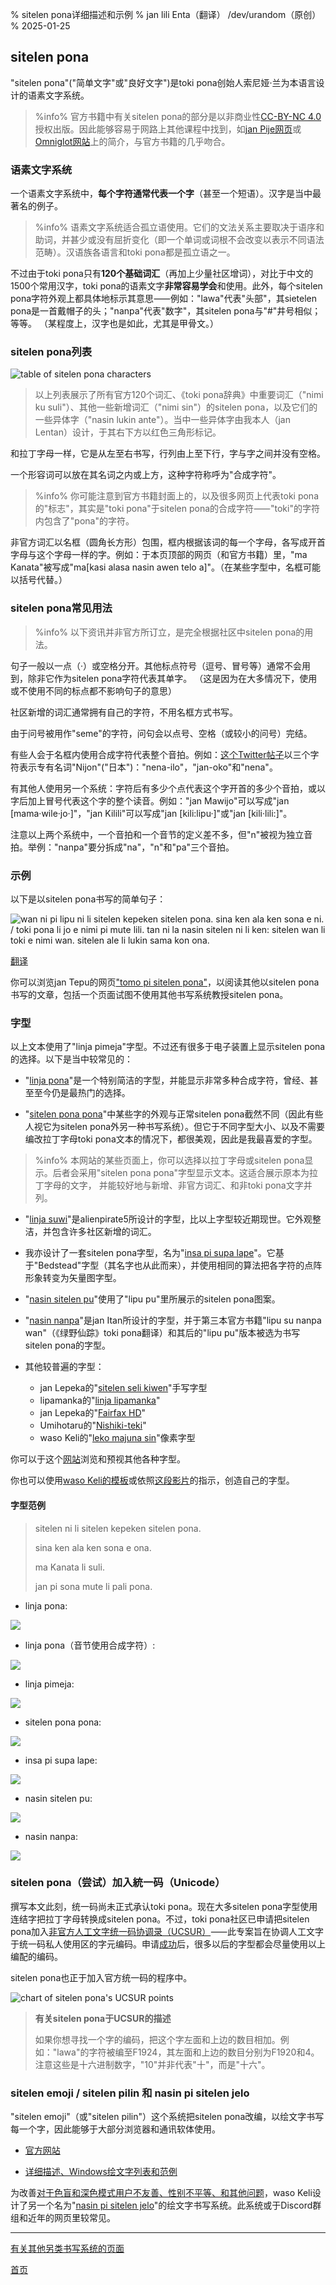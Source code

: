 % sitelen pona详细描述和示例
% jan lili Enta（翻译） /dev/urandom（原创）
% 2025-01-25

## sitelen pona

"sitelen pona"("简单文字"或"良好文字")是toki pona创始人索尼娅·兰为本语言设计的语素文字系统。

> %info%
> 官方书籍中有关sitelen pona的部分是以非商业性[CC-BY-NC 4.0](https://creativecommons.org/licenses/by-nc/4.0/)授权出版。因此能够容易于网路上其他课程中找到，如[jan Pije网页](https://web.archive.org/web/20220314033939/http://tokipona.net/tp/janpije/hieroglyphs.php)或[Omniglot网站](https://www.omniglot.com/conscripts/sitelenpona.htm)上的简介，与官方书籍的几乎吻合。

### 语素文字系统

一个语素文字系统中，**每个字符通常代表一个字**（甚至一个短语）。汉字是当中最著名的例子。

> %info%
> 语素文字系统适合孤立语使用。它们的文法关系主要取决于语序和助词，并甚少或没有屈折变化（即一个单词或词根不会改变以表示不同语法范畴）。汉语族各语言和toki pona都是孤立语之一。

不过由于toki pona只有**120个基础词汇**（再加上少量社区增词），对比于中文的1500个常用汉字，toki pona的语素文字**非常容易学会**和使用。此外，每个sitelen pona字符外观上都具体地标示其意思⸺例如："lawa"代表"头部"，其sietelen pona是一首戴帽子的头；"nanpa"代表"数字"，其sitelen pona与"\#"井号相似；等等。 （某程度上，汉字也是如此，尤其是甲骨文。）

### sitelen pona列表

![table of sitelen pona characters](/sitelen_pona.gif)

> 以上列表展示了所有官方120个词汇、《toki pona辞典》中重要词汇（"nimi ku suli"）、其他一些新增词汇（"nimi sin"）的sitelen pona，以及它们的一些异体字（"nasin lukin ante"）。当中一些异体字由我本人（jan Lentan）设计，于其右下方以红色三角形标记。

和拉丁字母一样，它是从左至右书写，行列由上至下行，字与字之间并没有空格。

一个形容词可以放在其名词之内或上方，这种字符称呼为"合成字符"。

> %info%
> 你可能注意到官方书籍封面上的，以及很多网页上代表toki pona的"标志"，其实是"toki pona"于sitelen pona的合成字符⸺"toki"的字符内包含了"pona"的字符。

非官方词汇以名框（圆角长方形）包围，框内根据该词的每一个字母，各写成开首字母与这个字母一样的字。例如：于本页顶部的网页（和官方书籍）里，"ma Kanata"被写成"ma[kasi alasa nasin awen telo
a]"。（在某些字型中，名框可能以括号代替。）

### sitelen pona常见用法

> %info%
> 以下资讯并非官方所订立，是完全根据社区中sitelen pona的用法。

句子一般以一点（·）或空格分开。其他标点符号（逗号、冒号等）通常不会用到，除非它作为sitelen pona字符代表其单字。 （这是因为在大多情况下，使用或不使用不同的标点都不影响句子的意思）

社区新增的词汇通常拥有自己的字符，不用名框方式书写。

由于问号被用作"seme"的字符，问句会以点号、空格（或较小的问号）完结。

有些人会于名框内使用合成字符代表整个音拍。例如：[这个Twitter帖子](https://twitter.com/qvarie/status/1291755067851251712)以三个字符表示专有名词"Nijon"("日本")："nena-ilo"，"jan-oko"和"nena"。

有其他人使用另一个系统：字符后有多少个点代表这个字开首的多少个音拍，或以字后加上冒号代表这个字的整个读音。例如："jan Mawijo"可以写成"jan \[mama·wile·jo·\]"，"jan Kilili"可以写成"jan \[kili:lipu·\]"或"jan \[kili·lili:\]"。

注意以上两个系统中，一个音拍和一个音节的定义差不多，但"n"被视为独立音拍。举例："nanpa"要分拆成"na"，"n"和"pa"三个音拍。

### 示例

以下是以sitelen pona书写的简单句子：

![wan ni pi lipu ni li sitelen kepeken sitelen pona. sina ken ala ken sona e ni.
/ toki pona li jo e nimi pi mute lili. tan ni la nasin sitelen ni li ken: sitelen
wan li toki e nimi wan. sitelen ale li lukin sama kon
ona.](/sitelen_pona_example.png)

[翻译](zh/answers#sp)

你可以浏览jan Tepu的网页["tomo pi sitelen pona"](https://davidar.github.io/tp/)，以阅读其他以sitelen pona书写的文章，包括一个页面试图不使用其他书写系统教授sitelen pona。

### 字型

以上文本使用了"linja pimeja"字型。不过还有很多于电子装置上显示sitelen pona的选择。以下是当中较常见的：

 * "[linja pona](https://musilili.net/linja-pona/)"是一个特别简洁的字型，并能显示非常多种合成字符，曾经、甚至至今仍是最热门的选择。

 * "[sitelen pona pona](https://jackhumbert.github.io/sitelen-pona-pona/)"中某些字的外观与正常sitelen pona截然不同（因此有些人视它为sitelen pona外另一种书写系统）。但它于不同字型大小、以及不需要编改拉丁字母toki pona文本的情况下，都很美观，因此是我最喜爱的字型。

> %info%
> 本网站的某些页面上，你可以选择以拉丁字母或sitelen pona显示。后者会采用"sitelen pona pona"字型显示文本。这适合展示原本为拉丁字母的文字， 并能较好地与新增、非官方词汇、和非toki pona文字并列。
> 

 * "[linja suwi](https://linjasuwi.ap5.dev/)"是alienpirate5所设计的字型，比以上字型较近期现世。它外观整洁，并包含许多社区新增的词汇。

 * 我亦设计了一套sitelen pona字型，名为"[insa pi supa lape](lentan/supalape)"。它基于"Bedstead"字型（其名字也从此而来），并使用相同的算法把各字符的点阵形象转变为矢量图字型。

<!-- translator's own additions to font list -->

 * "[nasin sitelen pu](https://github.com/RetSamys/nasin-sitelen-pu)"使用了"lipu pu"里所展示的sitelen pona图案。

 * "[nasin nanpa](https://github.com/ETBCOR/nasin-nanpa)"是jan Itan所设计的字型，并于第三本官方书籍"lipu su nanpa wan"（《绿野仙踪》toki pona翻译）和其后的"lipu pu"版本被选为书写sitelen pona的字型。

 * 其他较普遍的字型：
   * jan Lepeka的"[sitelen seli kiwen](https://www.kreativekorp.com/software/fonts/sitelenselikiwen/)"手写字型
   * lipamanka的"[linja lipamanka](https://lipamanka.gay/linjamanka)"
   * jan Lepeka的"[Fairfax HD](https://www.kreativekorp.com/software/fonts/fairfaxponahd/)"
   * Umihotaru的"[Nishiki-teki](https://github.com/RetSamys/nishiki-teki-lili/raw/main/nishiki-teki.ttf)"
   * waso Keli的"[leko majuna sin](https://wasokeli.github.io/sp-font-maker/leko-majuna-sin.html)"像素字型

你可以于这个[网站](https://antetokipona.infinityfreeapp.com/font/)浏览和预视其他各种字型。

你也可以使用[waso Keli的模板](https://wasokeli.github.io/sp-font-maker/)或依照[这段影片](https://youtu.be/6Emk0nvFFVw)的指示，创造自己的字型。

#### 字型范例

>
> sitelen ni li sitelen kepeken sitelen pona.
>
> sina ken ala ken sona e ona.
>
> ma Kanata li suli.
>
> jan pi sona mute li pali pona.
>

* linja pona:

![](/lpona.png)

* linja pona（音节使用合成字符）:

![](/lpona2.png)

* linja pimeja:

![](/lpimeja.png)

* sitelen pona pona:

![](/spp.png)

* insa pi supa lape:

![](/insa.png)

* nasin sitelen pu:

![](/nasin_sitelen_pu.png)

* nasin nanpa:

![](/nasin_nanpa_Etan.png)

### sitelen pona（尝试）加入統一码（Unicode）

撰写本文此刻，统一码尚未正式承认toki pona。现在大多sitelen pona字型使用连结字把拉丁字母转换成sitelen pona。不过，toki pona社区已申请把sitelen pona加入[非官方人工文字统一码协调录（UCSUR）](https://www.kreativekorp.com/ucsur/)⸺此专案旨在协调人工文字于统一码私人使用区的字元编码。申请[成功](https://www.kreativekorp.com/ucsur/charts/sitelen.html)后，很多以后的字型都会尽量使用以上编配的编码。

sitelen pona也正于加入官方统一码的程序中。

![chart of sitelen pona's UCSUR points](/sitelen_ucsur.gif)

> **有关sitelen pona于UCSUR的描述**
> 
> 如果你想寻找一个字的编码，把这个字左面和上边的数目相加。例如："lawa"的字符被编至F1924，其左面和上边的数目分别为F1920和4。注意这些是十六进制数字，"10"并非代表"十"，而是"十六"。

### sitelen emoji / sitelen pilin 和 nasin pi sitelen jelo
<!-- includes sitelen jelo too? -->

"sitelen emoji"（或"sitelen pilin"）这个系统把sitelen pona改编，以绘文字书写每一个字，因此能够于大部分浏览器和通讯软体使用。

* [官方网站](https://sites.google.com/view/sitelenemoji)

* [详细描述、Windows绘文字列表和范例](https://omniglot.com/conscripts/sitelenemoji.htm)

为改善[对于色盲和深色模式用户不友善、性别不平等、和其他问题](https://discord.com/channels/301377942062366741/1169436328954429540/1201455562739699765)，waso Keli设计了另一个名为"[nasin pi sitelen jelo](https://sona.pona.la/wiki/nasin_pi_sitelen_jelo)"的绘文字书写系统。此系统或于Discord群组和近年的网页里较常见。

---

[有关其他另类书写系统的页面](zh/x2)

[首页](zh)

